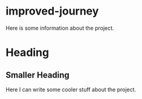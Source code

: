 improved-journey
================

Here is some information about the project.

# Heading

## Smaller Heading

Here I can write some cooler stuff about the project.
